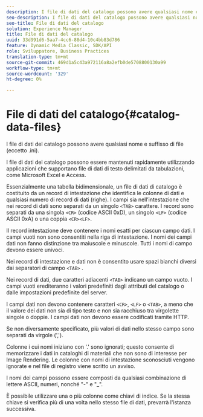```yaml
---
description: I file di dati del catalogo possono avere qualsiasi nome e suffisso di file (eccetto .ini).
seo-description: I file di dati del catalogo possono avere qualsiasi nome e suffisso di file (eccetto .ini).
seo-title: File di dati del catalogo
solution: Experience Manager
title: File di dati del catalogo
uuid: 33d991d6-5aa7-4cc6-88d4-10c4bb83d786
feature: Dynamic Media Classic, SDK/API
role: Sviluppatore, Business Practices
translation-type: tm+mt
source-git-commit: 469d1a5c43a972116a8a2efb0de5708800130a99
workflow-type: tm+mt
source-wordcount: '329'
ht-degree: 0%

---
```



# File di dati del catalogo{#catalog-data-files}

I file di dati del catalogo possono avere qualsiasi nome e suffisso di file (eccetto .ini).

I file di dati del catalogo possono essere mantenuti rapidamente utilizzando applicazioni che supportano file di dati di testo delimitati da tabulazioni, come Microsoft Excel e Access.

Essenzialmente una tabella bidimensionale, un file di dati di catalogo è costituito da un record di intestazione che identifica le colonne di dati e qualsiasi numero di record di dati (righe). I campi sia nell’intestazione che nei record di dati sono separati da un singolo `<TAB>` carattere. I record sono separati da una singola `<CR>` (codice ASCII 0xD), un singolo `<LF>` (codice ASCII 0xA) o una coppia `<CR><LF>`.

Il record intestazione deve contenere i nomi esatti per ciascun campo dati. I campi vuoti non sono consentiti nella riga di intestazione. I nomi dei campi dati non fanno distinzione tra maiuscole e minuscole. Tutti i nomi di campo devono essere univoci.

Nei record di intestazione e dati non è consentito usare spazi bianchi diversi dai separatori di campo `<TAB>` .

Nei record di dati, due caratteri adiacenti `<TAB>` indicano un campo vuoto. I campi vuoti erediteranno i valori predefiniti dagli attributi del catalogo o dalle impostazioni predefinite del server.

I campi dati non devono contenere caratteri `<CR>`, `<LF>` o `<TAB>`, a meno che il valore dei dati non sia di tipo testo e non sia racchiuso tra virgolette singole o doppie. I campi dati non devono essere codificati tramite HTTP.

Se non diversamente specificato, più valori di dati nello stesso campo sono separati da virgole (&#39;,&#39;).

Colonne i cui nomi iniziano con &#39;.&#39; sono ignorati; questo consente di memorizzare i dati in cataloghi di materiali che non sono di interesse per Image Rendering. Le colonne con nomi di intestazione sconosciuti vengono ignorate e nel file di registro viene scritto un avviso.

I nomi dei campi possono essere composti da qualsiasi combinazione di lettere ASCII, numeri, nonché &quot;-&quot; e &quot;_&quot;.

È possibile utilizzare una o più colonne come chiavi di indice. Se la stessa chiave si verifica più di una volta nello stesso file di dati, prevarrà l&#39;istanza successiva.
